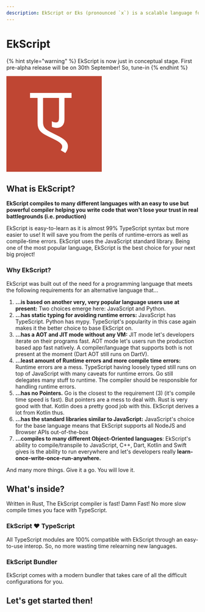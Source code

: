 ```yaml
---
description: EkScript or Eks (pronounced `x`) is a scalable language for the next 20 years
---
```


# EkScript

{% hint style="warning" %}
EkScript is now just in conceptual stage. First pre-alpha release will be on 30th September! So, tune-in
{% endhint %}

![](.gitbook/assets/ekscript.png)

## What is EkScript? 

**EkScript compiles to many different languages with an easy to use but powerful compiler helping you write code that won't lose your trust in real battlegrounds \(i.e. production\)**

EkScript is easy-to-learn as it is almost 99% TypeScript syntax but more easier to use! It will save you from the perils of runtime-errors as well as compile-time errors. EkScript uses the JavaScript standard library. Being one of the most popular language, EkScript is the best choice for your next big project!

### Why EkScript?

EkScript was built out of the need for a programming language that meets the following requirements for an alternative language that...

1. **...is based on another very, very popular language users use at present:** Two choices emerge here: JavaScript and Python.
2. **...has static typing for avoiding runtime errors:** JavaScript has TypeScript. Python has mypy. TypeScript's popularity in this case again makes it the better choice to base EkScript on.
3. **...has a AOT and JIT mode without any VM:** JIT mode let's developers iterate on their programs fast. AOT mode let's users run the production based app fast natively. A compiler/language that supports both is not present at the moment \(Dart AOT still runs on DartV\).
4. **...least amount of Runtime errors and more compile time errors:** Runtime errors are a mess. TypeScript having loosely typed still runs on top of JavaScript with many caveats for runtime errors. Go still delegates many stuff to runtime. The compiler should be responsible for handling runtime errors.
5. **...has no Pointers.** Go is the closest to the requirement \(3\) \(it's compile time speed is fast\). But pointers are a mess to deal with. Rust is very good with that. Kotlin does a pretty good job with this. EkScript derives a lot from Kotlin thus.
6. **...has the standard libraries similar to JavaScript:** JavaScript's choice for the base language means that EkScript supports all NodeJS and Browser APIs out-of-the-box
7. **...compiles to many different Object-Oriented languages**: EkScript's ability to compile/transpile to JavaScript, C++, Dart, Kotlin and Swift gives is the ability to run everywhere and let's developers really **learn-once-write-once-run-anywhere.**

And many more things. Give it a go. You will love it.

## What's inside?

Written in Rust, The EkScript compiler is fast! Damn Fast! No more slow compile times you face with TypeScript.

### **EkScript** ❤️ **TypeScript**

All TypeScript modules are 100% compatible with EkScript through an easy-to-use interop. So, no more wasting time relearning new languages.

### **EkScript Bundler**

EkScript comes with a modern bundler that takes care of all the difficult configurations for you.

## Let's get started then!








